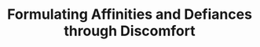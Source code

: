 ---
layout: manifest
title: Formulating Affinities and Defiances through Discomfort
manifest_name: kathy-acker-performance-reading-1986

---